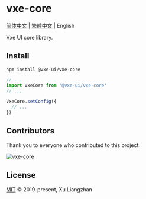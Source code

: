 # vxe-core

[简体中文](README.md) | [繁體中文](README.zh-TW.md) | English  

Vxe UI core library.

## Install

```shell
npm install @vxe-ui/vxe-core
```

```javascript
// ...
import VxeCore from '@vxe-ui/vxe-core'
// ...

VxeCore.setConfig({
  // ...
})
```

## Contributors

Thank you to everyone who contributed to this project.

[![vxe-core](https://contrib.rocks/image?repo=x-extends/vxe-core)](https://github.com/x-extends/vxe-core/graphs/contributors)

## License

[MIT](LICENSE) © 2019-present, Xu Liangzhan
